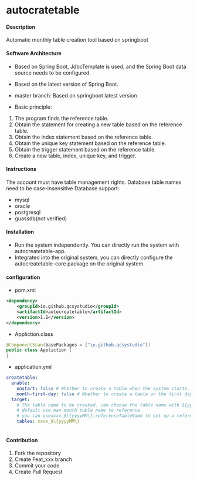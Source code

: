 # autocratetable

#### Description
Automatic monthly table creation tool based on springboot

#### Software Architecture
- Based on Spring Boot, JdbcTemplate is used, and the Spring Boot data source needs to be configured.
- Based on the latest version of Spring Boot.
- master branch: Based on springboot latest version

- Basic principle:
1. The program finds the reference table.
2. Obtain the statement for creating a new table based on the reference table.
3. Obtain the index statement based on the reference table.
4. Obtain the unique key statement based on the reference table.
5. Obtain the trigger statement based on the reference table.
6. Create a new table, index, unique key, and trigger.
#### Instructions
The account must have table management rights. Database table names need to be case-insensitive
Database support:
- mysql
- oracle
- postgresql
- guassdb(not verified)

#### Installation
- Run the system independently. You can directly run the system with autocreatetable-app.
- Integrated into the original system, you can directly configure the autocreatetable-core package on the original system.

#### configuration
- pom.xml
```xml
<dependency>
    <groupId>io.github.qcsystudio</groupId>
    <artifactId>autocreatetable</artifactId>
    <version>1.1</version>
</dependency>

```

- Appliction.class
```java
@ComponentScan(basePackages = {"io.github.qcsystudio"})
public class Appliction {
}
```

- application.yml
```yaml
createtable:
  enable:
    onstart: false # Whether to create a table when the system starts. default false
    month-first-day: false # Whether to create a table on the first day of the month. default false
  target:
    # The table name to be created. can choose the table name with ${yyyyMM}、${yyyyMMdd}、${yyMM}、${yyyy}. 
    # default use max month table name to reference. 
    # you can usexxxx_$\{yyyyMM\}:referenceTableName to set up a reference table name. [max] is use max month table . [min] is use min month table .
    tables: xxxx_$\{yyyyMM\} 
 
```


#### Contribution

1.  Fork the repository
2.  Create Feat_xxx branch
3.  Commit your code
4.  Create Pull Request
